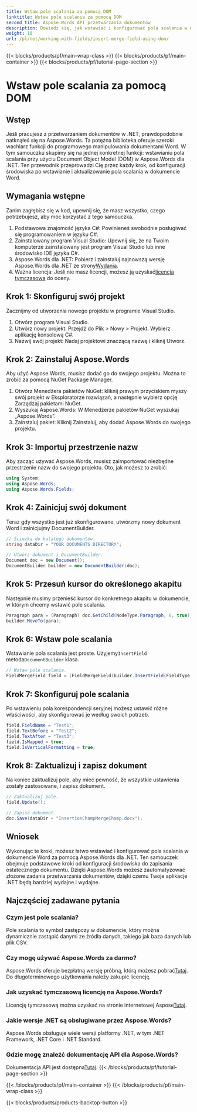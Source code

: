 ```yaml
---
title: Wstaw pole scalania za pomocą DOM
linktitle: Wstaw pole scalania za pomocą DOM
second_title: Aspose.Words API przetwarzania dokumentów
description: Dowiedz się, jak wstawiać i konfigurować pola scalania w dokumentach programu Word za pomocą pakietu Aspose.Words dla platformy .NET, korzystając z tego kompleksowego samouczka krok po kroku.
weight: 10
url: /pl/net/working-with-fields/insert-merge-field-using-dom/
---
```


{{< blocks/products/pf/main-wrap-class >}}
{{< blocks/products/pf/main-container >}}
{{< blocks/products/pf/tutorial-page-section >}}

# Wstaw pole scalania za pomocą DOM

## Wstęp

Jeśli pracujesz z przetwarzaniem dokumentów w .NET, prawdopodobnie natknąłeś się na Aspose.Words. Ta potężna biblioteka oferuje szeroki wachlarz funkcji do programowego manipulowania dokumentami Word. W tym samouczku skupimy się na jednej konkretnej funkcji: wstawianiu pola scalania przy użyciu Document Object Model (DOM) w Aspose.Words dla .NET. Ten przewodnik przeprowadzi Cię przez każdy krok, od konfiguracji środowiska po wstawianie i aktualizowanie pola scalania w dokumencie Word.

## Wymagania wstępne

Zanim zagłębisz się w kod, upewnij się, że masz wszystko, czego potrzebujesz, aby móc korzystać z tego samouczka.

1. Podstawowa znajomość języka C#: Powinieneś swobodnie posługiwać się programowaniem w języku C#.
2. Zainstalowany program Visual Studio: Upewnij się, że na Twoim komputerze zainstalowany jest program Visual Studio lub inne środowisko IDE języka C#.
3.  Aspose.Words dla .NET: Pobierz i zainstaluj najnowszą wersję Aspose.Words dla .NET ze strony[Wydania](https://releases.aspose.com/words/net/).
4.  Ważna licencja: Jeśli nie masz licencji, możesz ją uzyskać[licencja tymczasowa](https://purchase.aspose.com/temporary-license/) do oceny.

## Krok 1: Skonfiguruj swój projekt

Zacznijmy od utworzenia nowego projektu w programie Visual Studio.

1. Otwórz program Visual Studio.
2. Utwórz nowy projekt: Przejdź do Plik > Nowy > Projekt. Wybierz aplikację konsolową C#.
3. Nazwij swój projekt: Nadaj projektowi znaczącą nazwę i kliknij Utwórz.

## Krok 2: Zainstaluj Aspose.Words

Aby użyć Aspose.Words, musisz dodać go do swojego projektu. Można to zrobić za pomocą NuGet Package Manager.

1. Otwórz Menedżera pakietów NuGet: kliknij prawym przyciskiem myszy swój projekt w Eksploratorze rozwiązań, a następnie wybierz opcję Zarządzaj pakietami NuGet.
2. Wyszukaj Aspose.Words: W Menedżerze pakietów NuGet wyszukaj „Aspose.Words”.
3. Zainstaluj pakiet: Kliknij Zainstaluj, aby dodać Aspose.Words do swojego projektu.

## Krok 3: Importuj przestrzenie nazw

Aby zacząć używać Aspose.Words, musisz zaimportować niezbędne przestrzenie nazw do swojego projektu. Oto, jak możesz to zrobić:

```csharp
using System;
using Aspose.Words;
using Aspose.Words.Fields;
```

## Krok 4: Zainicjuj swój dokument

Teraz gdy wszystko jest już skonfigurowane, utwórzmy nowy dokument Word i zainicjujmy DocumentBuilder.

```csharp
// Ścieżka do katalogu dokumentów.
string dataDir = "YOUR DOCUMENTS DIRECTORY";

// Utwórz dokument i DocumentBuilder.
Document doc = new Document();
DocumentBuilder builder = new DocumentBuilder(doc);
```

## Krok 5: Przesuń kursor do określonego akapitu

Następnie musimy przenieść kursor do konkretnego akapitu w dokumencie, w którym chcemy wstawić pole scalania.

```csharp
Paragraph para = (Paragraph) doc.GetChild(NodeType.Paragraph, 0, true);
builder.MoveTo(para);
```

## Krok 6: Wstaw pole scalania

 Wstawianie pola scalania jest proste. Użyjemy`InsertField` metoda`DocumentBuilder` klasa.

```csharp
// Wstaw pole scalania.
FieldMergeField field = (FieldMergeField)builder.InsertField(FieldType.FieldMergeField, false);
```

## Krok 7: Skonfiguruj pole scalania

Po wstawieniu pola korespondencji seryjnej możesz ustawić różne właściwości, aby skonfigurować je według swoich potrzeb.

```csharp
field.FieldName = "Test1";
field.TextBefore = "Test2";
field.TextAfter = "Test3";
field.IsMapped = true;
field.IsVerticalFormatting = true;
```

## Krok 8: Zaktualizuj i zapisz dokument

Na koniec zaktualizuj pole, aby mieć pewność, że wszystkie ustawienia zostały zastosowane, i zapisz dokument.

```csharp
// Zaktualizuj pole.
field.Update();

// Zapisz dokument.
doc.Save(dataDir + "InsertionChampMergeChamp.docx");
```

## Wniosek

Wykonując te kroki, możesz łatwo wstawiać i konfigurować pola scalania w dokumencie Word za pomocą Aspose.Words dla .NET. Ten samouczek obejmuje podstawowe kroki od konfiguracji środowiska do zapisania ostatecznego dokumentu. Dzięki Aspose.Words możesz zautomatyzować złożone zadania przetwarzania dokumentów, dzięki czemu Twoje aplikacje .NET będą bardziej wydajne i wydajne.

## Najczęściej zadawane pytania

###  Czym jest pole scalania?
Pole scalania to symbol zastępczy w dokumencie, który można dynamicznie zastąpić danymi ze źródła danych, takiego jak baza danych lub plik CSV.

###  Czy mogę używać Aspose.Words za darmo?
 Aspose.Words oferuje bezpłatną wersję próbną, którą możesz pobrać[Tutaj](https://releases.aspose.com/). Do długoterminowego użytkowania należy zakupić licencję.

###  Jak uzyskać tymczasową licencję na Aspose.Words?
 Licencję tymczasową można uzyskać na stronie internetowej Aspose[Tutaj](https://purchase.aspose.com/temporary-license/).

### Jakie wersje .NET są obsługiwane przez Aspose.Words?
Aspose.Words obsługuje wiele wersji platformy .NET, w tym .NET Framework, .NET Core i .NET Standard.

###  Gdzie mogę znaleźć dokumentację API dla Aspose.Words?
 Dokumentacja API jest dostępna[Tutaj](https://reference.aspose.com/words/net/).
{{< /blocks/products/pf/tutorial-page-section >}}

{{< /blocks/products/pf/main-container >}}
{{< /blocks/products/pf/main-wrap-class >}}

{{< blocks/products/products-backtop-button >}}
